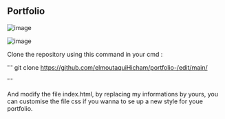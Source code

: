 ## Portfolio 

![image](https://github.com/user-attachments/assets/ea17480e-4315-4cfb-b978-874927649bc8)


![image](https://github.com/user-attachments/assets/c2f3d614-4b17-4b98-8460-3d9f27dc8899)

Clone the repository using this command in your cmd : 

'''
git clone https://github.com/elmoutaquiHicham/portfolio-/edit/main/ 

'''

And modify the file index.html, by replacing my informations by yours, you can customise the file css if you wanna to se up a new style for youe portfolio. 


